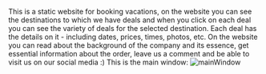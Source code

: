 This is a static website for booking vacations, on the website you can see the destinations to which we have deals and when you click on each deal you can see the variety of deals for the selected destination.
Each deal has the details on it - including dates, prices, times, photos, etc.
On the website you can read about the background of the company and its essence, get essential information about the order, leave us a comment and be able to visit us on our social media :)
This is the main window:
![mainWindow](https://github.com/SaraOshritYosian/EasyTrip/assets/92250796/07e66694-8973-4b45-8bd7-67ad0536f47f)

